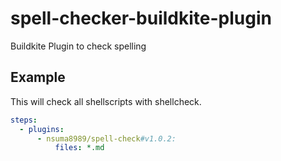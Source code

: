 # spell-checker-buildkite-plugin
Buildkite Plugin to check spelling

## Example

This will check all shellscripts with shellcheck.

```yml
steps:
  - plugins:
      - nsuma8989/spell-check#v1.0.2:
          files: *.md
```
